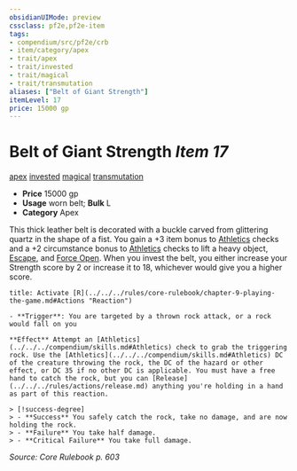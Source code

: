 ```yaml
---
obsidianUIMode: preview
cssclass: pf2e,pf2e-item
tags:
- compendium/src/pf2e/crb
- item/category/apex
- trait/apex
- trait/invested
- trait/magical
- trait/transmutation
aliases: ["Belt of Giant Strength"]
itemLevel: 17
price: 15000 gp
---
```

# Belt of Giant Strength *Item 17*  
[apex](../../../rules/traits/apex.md)  [invested](../../../rules/traits/invested.md)  [magical](../../../rules/traits/magical.md)  [transmutation](../../../rules/traits/transmutation.md)  

- **Price** 15000 gp
- **Usage** worn belt; **Bulk** L
- **Category** Apex

This thick leather belt is decorated with a buckle carved from glittering quartz in the shape of a fist. You gain a +3 item bonus to [Athletics](../../skills.md#Athletics) checks and a +2 circumstance bonus to [Athletics](../../skills.md#Athletics) checks to lift a heavy object, [Escape](../../../rules/actions/escape.md), and [Force Open](../../../rules/actions/force-open.md). When you invest the belt, you either increase your Strength score by 2 or increase it to 18, whichever would give you a higher score.

```ad-embed-ability
title: Activate [R](../../../rules/core-rulebook/chapter-9-playing-the-game.md#Actions "Reaction")

- **Trigger**: You are targeted by a thrown rock attack, or a rock would fall on you

**Effect** Attempt an [Athletics](../../../compendium/skills.md#Athletics) check to grab the triggering rock. Use the [Athletics](../../../compendium/skills.md#Athletics) DC of the creature throwing the rock, the DC of the hazard or other effect, or DC 35 if no other DC is applicable. You must have a free hand to catch the rock, but you can [Release](../../../rules/actions/release.md) anything you're holding in a hand as part of this reaction.

> [!success-degree] 
> - **Success** You safely catch the rock, take no damage, and are now holding the rock.
> - **Failure** You take half damage.
> - **Critical Failure** You take full damage.
```

*Source: Core Rulebook p. 603*
